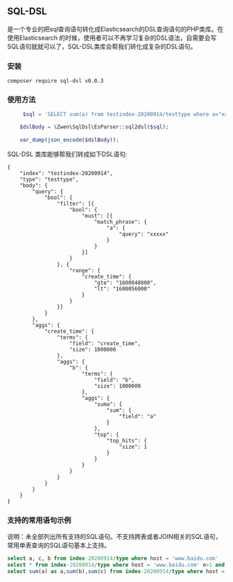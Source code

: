 ## SQL-DSL  

是一个专业的把sql查询语句转化成Elasticsearch的DSL查询语句的PHP类库。在使用Elasticsearch 的时候，使用者可以不再学习复杂的DSL语法，自需要会写SQL语句就就可以了，SQL-DSL类库会帮我们转化成复杂的DSL语句。

### 安装

```
composer require sql-dsl v0.0.3
```

### 使用方法

```php
     $sql = 'SELECT sum(a) from testindex-20200914/testtype where a="xxxxx" and create_time>=1600048800 and create_time <1600056000 group by create_time,b'

    $dslBody = \Zwen\SqlDsl\EsParser::sql2dsl($sql);
    
    var_dump(json_encode($dslBody));
```

SQL-DSL 类库能够帮我们转成如下DSL语句:

```
{
	"index": "testindex-20200914",
	"type": "testtype",
	"body": {
		"query": {
			"bool": {
				"filter": [{
					"bool": {
						"must": [{
							"match_phrase": {
								"a": {
									"query": "xxxxx"
								}
							}
						}]
					}
				}, {
					"range": {
						"create_time": {
							"gte": "1600048800",
							"lt": "1600056000"
						}
					}
				}]
			}
		},
		"aggs": {
			"create_time": {
				"terms": {
					"field": "create_time",
					"size": 1000000
				},
				"aggs": {
					"b": {
						"terms": {
							"field": "b",
							"size": 1000000
						},
						"aggs": {
							"suma": {
								"sum": {
									"field": "a"
								}
							},
							"top": {
								"top_hits": {
									"size": 1
								}
							}
						}
					}
				}
			}
		}
	}
}
```

### 支持的常用语句示例

说明：未全部列出所有支持的SQL语句。不支持跨表或者JOIN相关的SQL语句，常用单表查询的SQL语句基本上支持。

```sql
select a, c, b from index-20200914/type where host = 'www.baidu.com'
select * from index-20200914/type where host = 'www.baidu.com' e>1 and e<=10 limit 0,10
select sum(a) as a,sum(b),sum(c) from index-20200914/type where host = 'www.baidu.com' e>1 and e<=10 group by host,e
```


